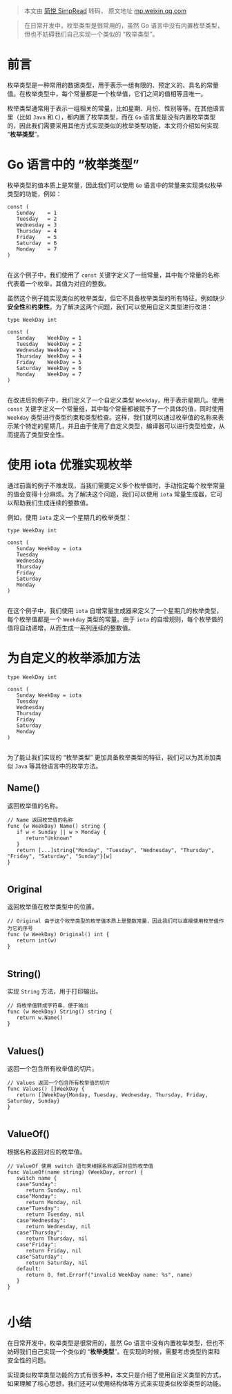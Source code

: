 > 本文由 [简悦 SimpRead](http://ksria.com/simpread/) 转码， 原文地址 [mp.weixin.qq.com](https://mp.weixin.qq.com/s/m2N6YSEqseRfrqLjDWZIZQ)

> 在日常开发中，枚举类型是很常用的，虽然 Go 语言中没有内置枚举类型，但也不妨碍我们自己实现一个类似的 “枚举类型”。

前言
==

枚举类型是一种常用的数据类型，用于表示一组有限的、预定义的、具名的常量值。在枚举类型中，每个常量都是一个枚举值，它们之间的值相等且唯一。

枚举类型通常用于表示一组相关的常量，比如星期、月份、性别等等。在其他语言里（比如 `Java` 和 `C`），都内置了枚举类型，而在 `Go` 语言里是没有内置枚举类型的，因此我们需要采用其他方式实现类似的枚举类型功能，本文将介绍如何实现 “**枚举类型**”。

Go 语言中的 “枚举类型”
==============

枚举类型的值本质上是常量，因此我们可以使用 `Go` 语言中的常量来实现类似枚举类型的功能，例如：

```
const (
   Sunday    = 1
   Tuesday   = 2
   Wednesday = 3
   Thursday  = 4
   Friday    = 5
   Saturday  = 6
   Monday    = 7
)


```

在这个例子中，我们使用了 `const` 关键字定义了一组常量，其中每个常量的名称代表着一个枚举，其值为对应的整数。

虽然这个例子能实现类似的枚举类型，但它不具备枚举类型的所有特征，例如缺少**安全性**和**约束性**，为了解决这两个问题，我们可以使用自定义类型进行改进：

```
type WeekDay int

const (
   Sunday    WeekDay = 1
   Tuesday   WeekDay = 2
   Wednesday WeekDay = 3
   Thursday  WeekDay = 4
   Friday    WeekDay = 5
   Saturday  WeekDay = 6
   Monday    WeekDay = 7
)


```

在改进后的例子中，我们定义了一个自定义类型 `Weekday`，用于表示星期几。使用 `const` 关键字定义一个常量组，其中每个常量都被赋予了一个具体的值，同时使用 `Weekday` 类型进行类型约束和类型检查。这样，我们就可以通过枚举值的名称来表示某个特定的星期几，并且由于使用了自定义类型，编译器可以进行类型检查，从而提高了类型安全性。

使用 iota 优雅实现枚举
==============

通过前面的例子不难发现，当我们需要定义多个枚举值时，手动指定每个枚举常量的值会变得十分麻烦。为了解决这个问题，我们可以使用 `iota` 常量生成器，它可以帮助我们生成连续的整数值。

例如，使用 `iota` 定义一个星期几的枚举类型：

```
type WeekDay int

const (
   Sunday WeekDay = iota
   Tuesday
   Wednesday
   Thursday
   Friday
   Saturday
   Monday
)


```

在这个例子中，我们使用 `iota` 自增常量生成器来定义了一个星期几的枚举类型，每个枚举值都是一个 `Weekday` 类型的常量。由于 `iota` 的自增规则，每个枚举值的值将自动递增，从而生成一系列连续的整数值。

为自定义的枚举添加方法
===========

```
type WeekDay int

const (
   Sunday WeekDay = iota
   Tuesday
   Wednesday
   Thursday
   Friday
   Saturday
   Monday
)


```

为了能让我们实现的 “枚举类型” 更加具备枚举类型的特征，我们可以为其添加类似 `Java` 等其他语言中的枚举方法。

Name()
------

返回枚举值的名称。

```
// Name 返回枚举值的名称
func (w WeekDay) Name() string {
   if w < Sunday || w > Monday {
      return"Unknown"
   }
   return [...]string{"Monday", "Tuesday", "Wednesday", "Thursday", "Friday", "Saturday", "Sunday"}[w]
}


```

Original
--------

返回枚举值在枚举类型中的位置。

```
// Original 由于这个枚举类型的枚举值本质上是整数常量，因此我们可以直接使用枚举值作为它的序号
func (w WeekDay) Original() int {
   return int(w)
}


```

String()
--------

实现 `String` 方法，用于打印输出。

```
// 将枚举值转成字符串，便于输出
func (w WeekDay) String() string {
   return w.Name()
}


```

Values()
--------

返回一个包含所有枚举值的切片。

```
// Values 返回一个包含所有枚举值的切片
func Values() []WeekDay {
   return []WeekDay{Monday, Tuesday, Wednesday, Thursday, Friday, Saturday, Sunday}
}


```

ValueOf()
---------

根据名称返回对应的枚举值。

```
// ValueOf 使用 switch 语句来根据名称返回对应的枚举值
func ValueOf(name string) (WeekDay, error) {
   switch name {
   case"Sunday":
      return Sunday, nil
   case"Monday":
      return Monday, nil
   case"Tuesday":
      return Tuesday, nil
   case"Wednesday":
      return Wednesday, nil
   case"Thursday":
      return Thursday, nil
   case"Friday":
      return Friday, nil
   case"Saturday":
      return Saturday, nil
   default:
      return 0, fmt.Errorf("invalid WeekDay name: %s", name)
   }
}


```

小结
==

在日常开发中，枚举类型是很常用的，虽然 Go 语言中没有内置枚举类型，但也不妨碍我们自己实现一个类似的 “**枚举类型**”。在实现的时候，需要考虑类型约束和安全性的问题。

实现类似枚举类型功能的方式有很多种，本文只是介绍了使用自定义类型的方式，如果理解了核心思想，我们还可以使用结构体等方式来实现类似枚举类型的功能。